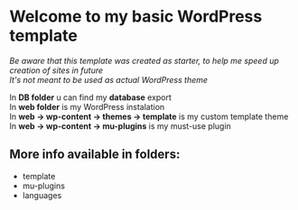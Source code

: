 # Welcome to my basic WordPress template

_Be aware that this template was created as starter, to help me speed up creation of sites in future_  
_It's not meant to be used as actual WordPress theme_

In **DB folder** u can find my **database** export  
In **web folder** is my WordPress instalation  
In **web -> wp-content -> themes -> template** is my custom template theme  
In **web -> wp-content -> mu-plugins** is my must-use plugin

## More info available in folders:

- template
- mu-plugins
- languages
